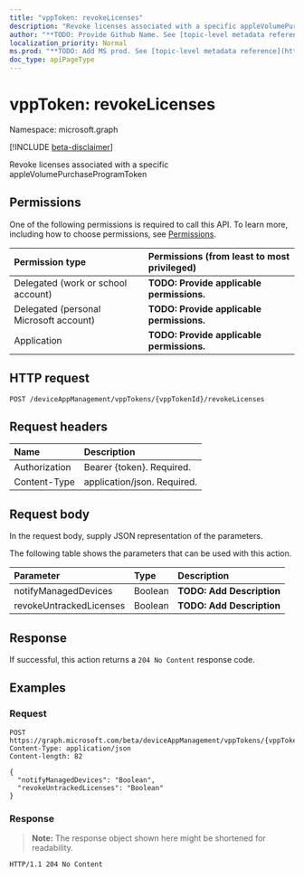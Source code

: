 ```yaml
---
title: "vppToken: revokeLicenses"
description: "Revoke licenses associated with a specific appleVolumePurchaseProgramToken"
author: "**TODO: Provide Github Name. See [topic-level metadata reference](https://msgo.azurewebsites.net/add/document/guidelines/metadata.html#topic-level-metadata)**"
localization_priority: Normal
ms.prod: "**TODO: Add MS prod. See [topic-level metadata reference](https://msgo.azurewebsites.net/add/document/guidelines/metadata.html#topic-level-metadata)**"
doc_type: apiPageType
---
```


# vppToken: revokeLicenses
Namespace: microsoft.graph

[!INCLUDE [beta-disclaimer](../../includes/beta-disclaimer.md)]

Revoke licenses associated with a specific appleVolumePurchaseProgramToken

## Permissions
One of the following permissions is required to call this API. To learn more, including how to choose permissions, see [Permissions](/graph/permissions-reference).

|Permission type|Permissions (from least to most privileged)|
|:---|:---|
|Delegated (work or school account)|**TODO: Provide applicable permissions.**|
|Delegated (personal Microsoft account)|**TODO: Provide applicable permissions.**|
|Application|**TODO: Provide applicable permissions.**|

## HTTP request

<!-- {
  "blockType": "ignored"
}
-->
``` http
POST /deviceAppManagement/vppTokens/{vppTokenId}/revokeLicenses
```

## Request headers
|Name|Description|
|:---|:---|
|Authorization|Bearer {token}. Required.|
|Content-Type|application/json. Required.|

## Request body
In the request body, supply JSON representation of the parameters.

The following table shows the parameters that can be used with this action.

|Parameter|Type|Description|
|:---|:---|:---|
|notifyManagedDevices|Boolean|**TODO: Add Description**|
|revokeUntrackedLicenses|Boolean|**TODO: Add Description**|



## Response

If successful, this action returns a `204 No Content` response code.

## Examples

### Request
<!-- {
  "blockType": "request",
  "name": "vpptoken_revokelicenses"
}
-->
``` http
POST https://graph.microsoft.com/beta/deviceAppManagement/vppTokens/{vppTokenId}/revokeLicenses
Content-Type: application/json
Content-length: 82

{
  "notifyManagedDevices": "Boolean",
  "revokeUntrackedLicenses": "Boolean"
}
```


### Response
>**Note:** The response object shown here might be shortened for readability.
<!-- {
  "blockType": "response",
  "truncated": true
}
-->
``` http
HTTP/1.1 204 No Content
```

